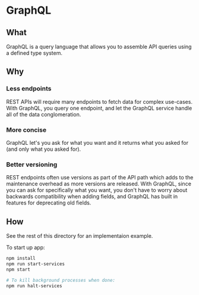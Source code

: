 # GraphQL

## What

GraphQL is a query language that allows you to assemble API queries using a defined type system.

## Why

### Less endpoints

REST APIs will require many endpoints to fetch data for complex use-cases. With GraphQL, you query one endpoint, and let the GraphQL service handle all of the data conglomeration.

### More concise

GraphQL let's you ask for what you want and it returns what you asked for (and only what you asked for).

### Better versioning

REST endpoints often use versions as part of the API path which adds to the maintenance overhead as more versions are released. With GraphQL, since you can ask for specifically what you want, you don't have to worry about backwards compatibility when adding fields, and GraphQL has built in features for deprecating old fields.

## How

See the rest of this directory for an implementaion example.

To start up app:

```bash
npm install
npm run start-services
npm start

# To kill background processes when done:
npm run halt-services
```
